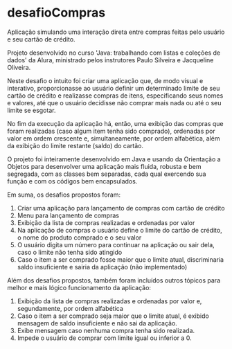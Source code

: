 # desafioCompras
Aplicação simulando uma interação direta entre compras feitas pelo usuário e seu cartão de crédito. 

Projeto desenvolvido no curso 'Java: trabalhando com listas e coleções de dados' da Alura, ministrado pelos instrutores Paulo Silveira e Jacqueline Oliveira.

Neste desafio o intuito foi criar uma aplicação que, de modo visual e interativo, proporcionasse ao usuário definir um determinado limite de seu cartão de crédito e realizasse compras de itens, especificando seus nomes e valores, até que o usuário decidisse não comprar mais nada ou até o seu limite se esgotar. 

No fim da execução da aplicação há, então, uma exibição das compras que foram realizadas (caso algum item tenha sido comprado), ordenadas por valor em ordem crescente e, simultaneamente, por ordem alfabética, além da exibição do limite restante (saldo) do cartão.

O projeto foi inteiramente desenvolvido em Java e usando da Orientação a Objetos para desenvolver uma aplicação mais fluida, robusta e bem segregada, com as classes bem separadas, cada qual exercendo sua função e com os códigos bem encapsulados.

Em suma, os desafios propostos foram:
<ol>
    <li>Criar uma aplicação para lançamento de compras com cartão de crédito</li>
    <li>Menu para lançamento de compras</li>
    <li>Exibição da lista de compras realizadas e ordenadas por valor</li>
    <li>Na aplicação de compras o usuário define o limite do cartão de crédito, o nome do produto comprado e o seu valor</li>
    <li>O usuário digita um número para continuar na aplicação ou sair dela, caso o limite não tenha sido atingido</li>
    <li>Caso o item a ser comprado fosse maior que o limite atual, discriminaria saldo insuficiente e sairia da aplicação (não implementado)</li>
</ol>

Além dos desafios propostos, também foram incluídos outros tópicos para melhor e mais lógico funcionamento da aplicação:

<ol>
    <li>Exibição da lista de compras realizadas e ordenadas por valor e, segundamente, por ordem alfabética</li>
    <li>Caso o item a ser comprado seja maior que o limite atual, é exibido mensagem de saldo insuficiente e não sai da aplicação.</li>
    <li>Exibe mensagem caso nenhuma compra tenha sido realizada.</li>
    <li>Impede o usuário de comprar com limite igual ou inferior a 0.</li>
</ol>